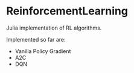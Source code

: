 # ReinforcementLearning

Julia implementation of RL algorithms.

Implemented so far are:
- Vanilla Policy Gradient
- A2C
- DQN
